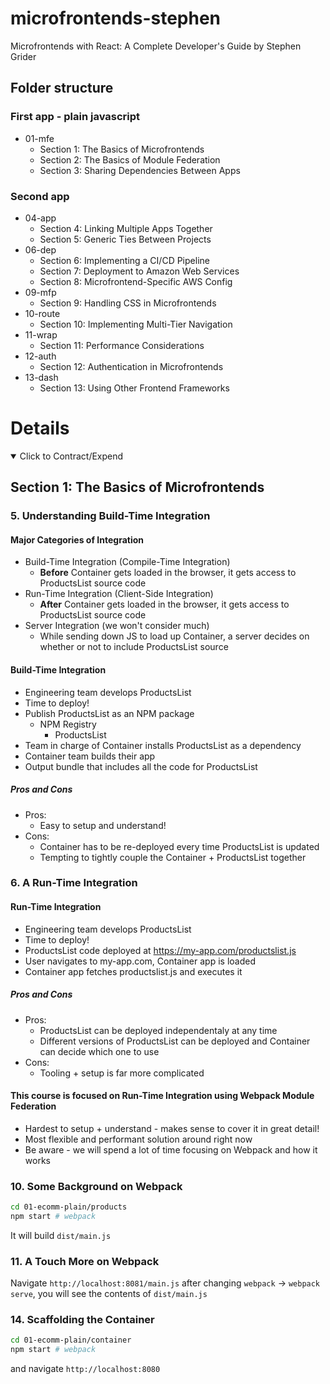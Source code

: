 # microfrontends-stephen

Microfrontends with React: A Complete Developer's Guide by Stephen Grider

## Folder structure

### First app - plain javascript

- 01-mfe
  - Section 1: The Basics of Microfrontends
  - Section 2: The Basics of Module Federation
  - Section 3: Sharing Dependencies Between Apps

### Second app

- 04-app
  - Section 4: Linking Multiple Apps Together
  - Section 5: Generic Ties Between Projects
- 06-dep
  - Section 6: Implementing a CI/CD Pipeline
  - Section 7: Deployment to Amazon Web Services
  - Section 8: Microfrontend-Specific AWS Config
- 09-mfp
  - Section 9: Handling CSS in Microfrontends
- 10-route
  - Section 10: Implementing Multi-Tier Navigation
- 11-wrap
  - Section 11: Performance Considerations
- 12-auth
  - Section 12: Authentication in Microfrontends
- 13-dash
  - Section 13: Using Other Frontend Frameworks

# Details

<details open>
  <summary>Click to Contract/Expend</summary>

## Section 1: The Basics of Microfrontends

### 5. Understanding Build-Time Integration

#### Major Categories of Integration

- Build-Time Integration (Compile-Time Integration)
  - **Before** Container gets loaded in the browser, it gets access to ProductsList source code
- Run-Time Integration (Client-Side Integration)
  - **After** Container gets loaded in the browser, it gets access to ProductsList source code
- Server Integration (we won't consider much)
  - While sending down JS to load up Container, a server decides on whether or not to include ProductsList source

#### Build-Time Integration

- Engineering team develops ProductsList
- Time to deploy!
- Publish ProductsList as an NPM package
  - NPM Registry
    - ProductsList
- Team in charge of Container installs ProductsList as a dependency
- Container team builds their app
- Output bundle that includes all the code for ProductsList

##### Pros and Cons

- Pros:
  - Easy to setup and understand!
- Cons:
  - Container has to be re-deployed every time ProductsList is updated
  - Tempting to tightly couple the Container + ProductsList together

### 6. A Run-Time Integration

#### Run-Time Integration

- Engineering team develops ProductsList
- Time to deploy!
- ProductsList code deployed at https://my-app.com/productslist.js
- User navigates to my-app.com, Container app is loaded
- Container app fetches productslist.js and executes it

##### Pros and Cons

- Pros:
  - ProductsList can be deployed independentaly at any time
  - Different versions of ProductsList can be deployed and Container can decide which one to use
- Cons:
  - Tooling + setup is far more complicated

#### This course is focused on Run-Time Integration using Webpack Module Federation

- Hardest to setup + understand - makes sense to cover it in great detail!
- Most flexible and performant solution around right now
- Be aware - we will spend a lot of time focusing on Webpack and how it works

### 10. Some Background on Webpack

```sh
cd 01-ecomm-plain/products
npm start # webpack
```

It will build `dist/main.js`

### 11. A Touch More on Webpack

Navigate `http://localhost:8081/main.js` after changing `webpack` -> `webpack serve`, you will see the contents of `dist/main.js`

### 14. Scaffolding the Container

```sh
cd 01-ecomm-plain/container
npm start # webpack
```

and navigate `http://localhost:8080`

</details>
